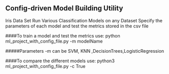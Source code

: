 ## Config-driven Model Building Utility

Iris Data Set
Run Various Classification Models on any Dataset
Specify the parameters of each model and test the metrics stored in the csv file

####To train a model and test the metrics use:
    python ml_project_with_config_file.py -m modelName

#####Parameters -m can be SVM, KNN ,DecisionTrees,LogisticRegression

####To compare the different models use:
    python3 ml_project_with_config_file.py -c True
